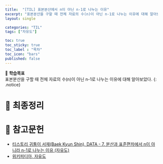 ```yaml
---
title:  "[TIL] 표본분산에서 n이 아닌 n-1로 나누는 이유"
excerpt: "표본분산을 구할 때 전체 자료의 수(n)이 아닌 n-1로 나누는 이유에 대해 알아보았다."
layout: single

categories: "TIL"
tags: ["자유도"]

toc: true
toc_sticky: true
toc_label : "목차"
toc_icon: "bars"
published: false
---
```


🎯 **학습목표**
<br>표본분산을 구할 때 전체 자료의 수(n)이 아닌 n-1로 나누는 이유에 대해 알아보았다.
{: .notice}



# 📍 최종정리



# 📄 참고문헌
- [티스토리 귀퉁이 서재(Baek Kyun Shin), DATA - 7. 분산과 표준편차에서 n이 아니라 n-1로 나누는 이유 (자유도)](https://bkshin.tistory.com/entry/%E3%85%87)
- [위키피디아, 자유도](https://ko.wikipedia.org/wiki/%EC%9E%90%EC%9C%A0%EB%8F%84_(%ED%86%B5%EA%B3%84%ED%95%99))